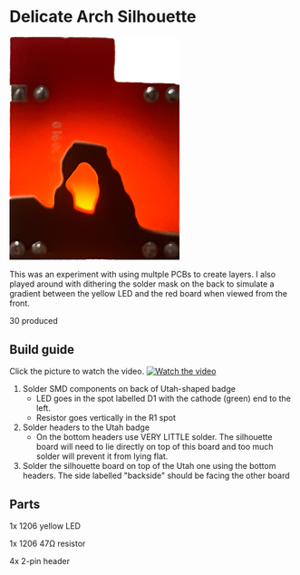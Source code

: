 # Delicate Arch Silhouette

<img src="delicate-arch-photo.png" width="300px">

This was an experiment with using multple PCBs to create layers. I also played around with dithering the solder mask on the back to simulate a gradient between the yellow LED and the red board when viewed from the front.

30 produced

## Build guide
Click the picture to watch the video.
[![Watch the video](https://img.youtube.com/vi/Z58JX-SbpmQ/hqdefault.jpg)](https://youtu.be/Z58JX-SbpmQ)


1. Solder SMD components on back of Utah-shaped badge
    - LED goes in the spot labelled D1 with the cathode (green) end to the left.
    - Resistor goes vertically in the R1 spot
1. Solder headers to the Utah badge
    - On the bottom headers use VERY LITTLE solder. The silhouette board will need to lie directly on top of this board and too much solder will prevent it from lying flat.
1. Solder the silhouette board on top of the Utah one using the bottom headers. The side labelled "backside" should be facing the other board

## Parts
1x 1206 yellow LED

1x 1206 47Ω resistor

4x 2-pin header
